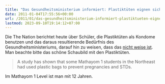 ```yaml
---
title: "Das Gesundheitsministerium informiert: Plastiktüten eignen sich nicht als Kondom"
date: 2011-01-04T17:55:56+00:00
url: /2011/01/das-gesundheitsministerium-informiert-plastiktueten-eignen-sich-nicht-als-kondom/
lastmod: 2023-09-10T19:14:12+07:00
---
```

Die The Nation berichtet heute über Schüler, die Plastiktüten als Kondome benutzen und das daraus resultierende Bedürfnis des Gesundheitsministeriums, darauf hin zu weisen, dass das [nicht weise ist][1]. Man beachte bitte das schöne Schaubild mit den Plastiktüten.

> A study has shown that some Mathayom 1 students in the Northeast had used plastic bags to prevent pregnancies and <span class="caps">STD</span>s.

Im Mathayom 1 Level ist man mit 12 Jahren.

 [1]: http://www.nationmultimedia.com/2011/01/05/national/Plastic-bags-not-a-wise-substitute-for-condoms-min-30145699.html
